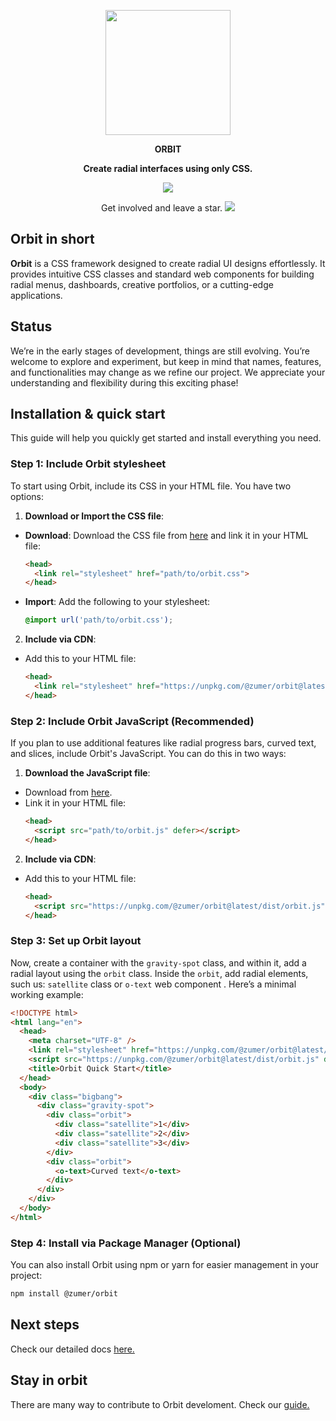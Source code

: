 
<p align="center">
  <a href="http://zumerlab.github.io/orbit-docs">
    <img src="https://raw.githubusercontent.com/zumerlab/orbit-docs/main/public/favicon.svg" width="200">
  </a>
</p>

<p align="center">
  <b>ORBIT</b>
</p>
<p align="center">
  <b>Create radial interfaces using only CSS.</b>
</p>

<p align="center">
  <a href="https://www.npmjs.com/package/@zumer/orbit"><img src="https://img.shields.io/github/package-json/v/zumerlab/orbit"></a>

</p>

<p align="center">
  Get involved and leave a star. <a href="https://github.com/zumerlab/orbit/stargazers"> <img src="https://img.shields.io/github/stars/zumerlab/orbit.svg?label=%E2%98%85%20Stars&logo=-&style=social"></a>
  
</p>

## Orbit in short

**Orbit** is a CSS framework designed to create radial UI designs effortlessly. It provides intuitive CSS classes and standard web components for building radial menus, dashboards, creative portfolios, or a cutting-edge applications.

## Status

We’re in the early stages of development, things are still evolving. You’re welcome to explore and experiment, but keep in mind that names, features, and functionalities may change as we refine our project. We appreciate your understanding and flexibility during this exciting phase!

## Installation & quick start

This guide will help you quickly get started and install everything you need.

### Step 1: Include Orbit stylesheet

To start using Orbit, include its CSS in your HTML file. You have two options:

1. **Download or Import the CSS file**:
- **Download**: Download the CSS file from [here](https://unpkg.com/@zumer/orbit@latest/dist/orbit.css) and link it in your HTML file:
   ```html
   <head>
     <link rel="stylesheet" href="path/to/orbit.css">
   </head>
   ```
- **Import**: Add the following to your stylesheet:
   ```css
   @import url('path/to/orbit.css');
   ```

2. **Include via CDN**:
- Add this to your HTML file:
   ```html
   <head>
     <link rel="stylesheet" href="https://unpkg.com/@zumer/orbit@latest/dist/orbit.css">
   </head>
   ```

### Step 2: Include Orbit JavaScript (Recommended)

If you plan to use additional features like radial progress bars, curved text, and slices, include Orbit's JavaScript. You can do this in two ways:

1. **Download the JavaScript file**:
- Download from [here](https://unpkg.com/@zumer/orbit@latest/dist/orbit.js).
- Link it in your HTML file:
   ```html
   <head>
     <script src="path/to/orbit.js" defer></script>
   </head>
   ```

2. **Include via CDN**:
- Add this to your HTML file:
   ```html
   <head>
     <script src="https://unpkg.com/@zumer/orbit@latest/dist/orbit.js" defer></script>
   </head>
   ```

### Step 3: Set up Orbit layout

Now, create a container with the `gravity-spot` class, and within it, add a radial layout using the `orbit` class. Inside the `orbit`, add radial elements, such us: `satellite` class or `o-text` web component . Here’s a minimal working example:

```html
<!DOCTYPE html>
<html lang="en">
  <head>
    <meta charset="UTF-8" />
    <link rel="stylesheet" href="https://unpkg.com/@zumer/orbit@latest/dist/orbit.css" />
    <script src="https://unpkg.com/@zumer/orbit@latest/dist/orbit.js" defer></script>
    <title>Orbit Quick Start</title>
  </head>
  <body>
    <div class="bigbang">
      <div class="gravity-spot">
        <div class="orbit">
          <div class="satellite">1</div>
          <div class="satellite">2</div>
          <div class="satellite">3</div>
        </div>
        <div class="orbit">
          <o-text>Curved text</o-text>
        </div>
      </div>
    </div>
  </body>
</html>
```

### Step 4: Install via Package Manager (Optional)

You can also install Orbit using npm or yarn for easier management in your project:

```sh
npm install @zumer/orbit
```

## Next steps

Check our detailed docs [here.](https://zumerlab.github.io/orbit-docs)

## Stay in orbit

There are many way to contribute to Orbit develoment. Check our [guide.](https://github.com/zumerlab/orbit/main/CONTRIBUTING.md)

